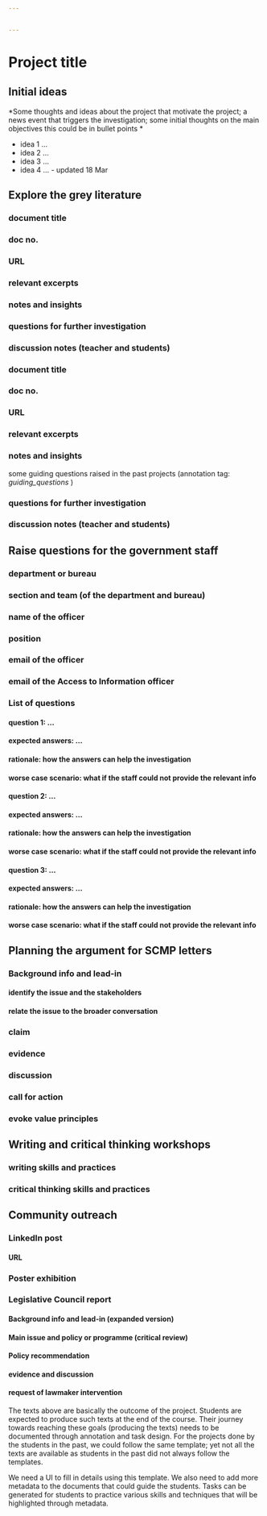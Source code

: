 ```yaml
---


---
```


<h1 id="project-title">Project title</h1>
<h2 id="initial-ideas">Initial ideas</h2>
<p>*Some thoughts and ideas about the project that motivate the project; a news event that triggers the investigation; some initial thoughts on the main objectives this could be in bullet points *</p>
<ul>
<li>idea 1 …</li>
<li>idea 2 …</li>
<li>idea 3 …</li>
<li>idea 4 … - updated 18 Mar</li>
</ul>
<h2 id="explore-the-grey-literature">Explore the grey literature</h2>
<h3 id="document-title">document title</h3>
<h3 id="doc-no.">doc no.</h3>
<h3 id="url">URL</h3>
<h3 id="relevant-excerpts">relevant excerpts</h3>
<h3 id="notes-and-insights">notes and insights</h3>
<h3 id="questions-for-further-investigation">questions for further investigation</h3>
<h3 id="discussion-notes-teacher-and-students">discussion notes (teacher and students)</h3>
<h3 id="document-title-1">document title</h3>
<h3 id="doc-no.-1">doc no.</h3>
<h3 id="url-1">URL</h3>
<h3 id="relevant-excerpts-1">relevant excerpts</h3>
<h3 id="notes-and-insights-1">notes and insights</h3>
<p>some guiding questions raised in the past projects (annotation tag: <em>guiding_questions</em> )</p>
<h3 id="questions-for-further-investigation-1">questions for further investigation</h3>
<h3 id="discussion-notes-teacher-and-students-1">discussion notes (teacher and students)</h3>
<h2 id="raise-questions-for-the-government-staff">Raise questions for the government staff</h2>
<h3 id="department-or-bureau">department or bureau</h3>
<h3 id="section-and-team-of-the-department-and-bureau">section and team (of the department and bureau)</h3>
<h3 id="name-of-the-officer">name of the officer</h3>
<h3 id="position">position</h3>
<h3 id="email-of-the-officer">email of the officer</h3>
<h3 id="email-of-the-access-to-information-officer">email of the Access to Information officer</h3>
<h3 id="list-of-questions">List of questions</h3>
<h4 id="question-1-...">question 1: …</h4>
<h4 id="expected-answers-...">expected answers: …</h4>
<h4 id="rationale-how-the-answers-can-help-the-investigation">rationale: how the answers can help the investigation</h4>
<h4 id="worse-case-scenario-what-if-the-staff-could-not-provide-the-relevant-info">worse case scenario: what if the staff could not provide the relevant info</h4>
<h4 id="question-2-...">question 2: …</h4>
<h4 id="expected-answers-...-1">expected answers: …</h4>
<h4 id="rationale-how-the-answers-can-help-the-investigation-1">rationale: how the answers can help the investigation</h4>
<h4 id="worse-case-scenario-what-if-the-staff-could-not-provide-the-relevant-info-1">worse case scenario: what if the staff could not provide the relevant info</h4>
<h4 id="question-3-...">question 3: …</h4>
<h4 id="expected-answers-...-2">expected answers: …</h4>
<h4 id="rationale-how-the-answers-can-help-the-investigation-2">rationale: how the answers can help the investigation</h4>
<h4 id="worse-case-scenario-what-if-the-staff-could-not-provide-the-relevant-info-2">worse case scenario: what if the staff could not provide the relevant info</h4>
<h2 id="planning-the-argument-for-scmp-letters">Planning the argument for SCMP letters</h2>
<h3 id="background-info-and-lead-in">Background info and lead-in</h3>
<h4 id="identify-the-issue-and-the-stakeholders">identify the issue and the stakeholders</h4>
<h4 id="relate-the-issue-to-the-broader-conversation">relate the issue to the broader conversation</h4>
<h3 id="claim">claim</h3>
<h3 id="evidence">evidence</h3>
<h3 id="discussion">discussion</h3>
<h3 id="call-for-action">call for action</h3>
<h3 id="evoke-value-principles">evoke value principles</h3>
<h2 id="writing-and-critical-thinking-workshops">Writing and critical thinking workshops</h2>
<h3 id="writing-skills-and-practices">writing skills and practices</h3>
<h3 id="critical-thinking-skills-and-practices">critical thinking skills and practices</h3>
<h2 id="community-outreach">Community outreach</h2>
<h3 id="linkedin-post">LinkedIn post</h3>
<h4 id="url-2">URL</h4>
<h3 id="poster-exhibition">Poster exhibition</h3>
<h3 id="legislative-council-report">Legislative Council report</h3>
<h4 id="background-info-and-lead-in-expanded-version">Background info and lead-in (expanded version)</h4>
<h4 id="main-issue-and-policy-or-programme-critical-review">Main issue and policy or programme (critical review)</h4>
<h4 id="policy-recommendation">Policy recommendation</h4>
<h4 id="evidence-and-discussion">evidence and discussion</h4>
<h4 id="request-of-lawmaker-intervention">request of lawmaker intervention</h4>
<p>The texts above are basically the outcome of the project. Students are expected to produce such texts at the end of the course. Their journey towards reaching these goals (producing the texts) needs to be documented through annotation and task design. For the projects done by the students in the past, we could follow the same template; yet not all the texts are available as students in the past did not always follow the templates.</p>
<p>We need a UI to fill in details using this template. We also need to add more metadata to the documents that could guide the students. Tasks can be generated for students to practice various skills and techniques that will be highlighted through metadata.</p>

